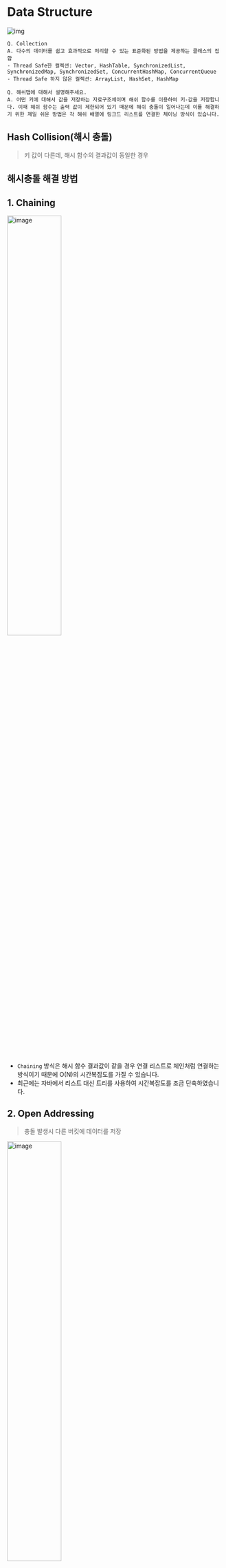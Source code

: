 # Data Structure
![img](https://github.com/f-lab-edu/hotel-java/assets/68748397/45b19457-1508-4bfe-af65-568b8c0e1ba6)

```
Q. Collection
A. 다수의 데이터를 쉽고 효과적으로 처리할 수 있는 표준화된 방법을 제공하는 클래스의 집합
- Thread Safe한 컬렉션: Vector, HashTable, SynchronizedList, SynchronizedMap, SynchronizedSet, ConcurrentHashMap, ConcurrentQueue
- Thread Safe 하지 않은 컬렉션: ArrayList, HashSet, HashMap
```

```
Q. 해쉬맵에 대해서 설명해주세요. 
A. 어떤 키에 대해서 값을 저장하는 자료구조체이며 해쉬 함수를 이용하여 키-값을 저장합니다. 이때 해쉬 함수는 출력 값이 제한되어 있기 때문에 해쉬 충돌이 일어나는데 이를 해결하기 위한 제일 쉬운 방법은 각 해쉬 배열에 링크드 리스트를 연결한 체이닝 방식이 있습니다.
```

## Hash Collision(해시 충돌)
> 키 값이 다른데, 해시 함수의 결과값이 동일한 경우

## 해시충돌 해결 방법
## **1. Chaining**

<img width="50%" alt="image" src="https://github.com/f-lab-edu/hotel-java/assets/68748397/9c3dc7f3-ae1f-4c0f-8a75-b2186b45535e">   

- `Chaining` 방식은 해시 함수 결과값이 같을 경우 연결 리스트로 체인처럼 연결하는 방식이기 때문에 O(N)의 시간복잡도를 가질 수 있습니다.
- 최근에는 자바에서 리스트 대신 트리를 사용하여 시간복잡도를 조금 단축하였습니다.

## **2. Open Addressing**
> 충돌 발생시 다른 버킷에 데이터를 저장

<img width="50%" alt="image" src="https://github.com/f-lab-edu/hotel-java/assets/68748397/145edd8d-54e6-4a6c-b61d-ac40540d00af">

- 해시 충돌 시 n칸만 건너뛴 버킷에 저장하면되기때문에 계산은 단순하나 검색 시 10번 인덱스의 값이 있기 때문에 11번으로 인덱스로 건너뛰고 11번에 넣으려했으나 또 11번 버킷에 데이터가 있는 상황이면 또 이동해야해서 이런식으로 검색하다보면 시간복잡도가 O(N)이 될 수 있습니다.
- 더 큰 문제는 데이터들이 특정 위치에만 밀집(clustering) 되는것 입니다. 좋은 해시펑션은 키를 고르게 분포 시키는 것 입니다. 밀집 될 수록 충돌로 데이터의 위치를 재탐색하면 곧 성능의 저하를 가져오기 때문입니다.

---

<img width="50%" alt="image" src="https://github.com/f-lab-edu/hotel-java/assets/68748397/acd0f3d2-9f7f-4622-8ec9-4bbd95fa10f4">

- 선형 탐색의 밀집하는 문제를 해결하기 위해 나왔으나 처음 해시 값 충돌이 일어난다면 결국 같은 위치에 밀집되는 문제가 발생

---

<img width="50%" alt="image" src="https://github.com/f-lab-edu/hotel-java/assets/68748397/cdc62138-0111-40e0-b84f-72f7dce51f77">

- 충돌 발생시 이동 폭을 구하는 해시펑션을 사용
- 클러스터링 문제 해결

---
## HashSet
- 중복된 데이터 저장 X
- 해시맵처럼 키밸류는 아니지만 마찬가지로 key를 저장한다. 
- 해시펑션을 통해서 인덱스의 위치를 찾아서 저장한다.

---

```
Q. Array vs LinkedList vs ArrayList
A. 
- Array: 연속된 메모리 공간에 존재
    - 장점: 순차적으로 데이터를 저장하기 때문에 index로 특정 요소 접근 가능
    - 단점: 정적 크기
- LinkedList: 각 노드가 데이터와 포인터를 가지고 있는 선형 데이터 자료 구조
    - 장점: 동적 크기, 배열의 복사나 재할당없이 데이터 추가 가능
    - 단점: 각 요소마다 포인터의 메모리 공간이 필요함, 포인터를 찾아가는 시간이 필요하기 때문에 배열에 비해 접근속도가 느리다., 삽입/삭제를 하려면 첫번째 원소부터 다 확인해봐야한다.
    - 추가/삭제: O(1), ArrayList처럼 밀거나 당겨줄 필요없이 포인터만 옮겨주면 되지만 current node 포인터가 해당 index까지 도달해야만 추가/삭제를 할 수 있기 때문에 전체적인 추가/삭제의 시간복잡도는 O(N)으로 볼 수 있습니다.
    - 검색: O(N)
- ArrayList: 연속된 메모리 공간에 존재
    - 장점: 동적 크기
    - 단점: 삽입/삭제 하는 경우에 복사가 일어나 성능 저하를 일으킬 수 있다.
    - 추가: O(1), 배열이 꽉 차있는 경우에 배열의 사이즈를 재할당하고 데이터를 옮기는 시간이 있기때문에 이런 경우엔 O(N) 
    - 추가/삭제: O(N), 데이터를 줄줄이 뒤로 밀어거나 당겨야 하기 때문, 추가적인 메모리 할당시 메모리 낭비
    - 검색: O(1)

* 조회를 많이 사용하면 배열 리스트, 쓰기를 많이 사용하면 연결 리스트를 선택
```
![image](https://github.com/f-lab-edu/hotel-java/assets/68748397/8a725964-5ae3-4388-ab7a-02ed51105a99)

<img width="858" alt="image" src="https://github.com/f-lab-edu/hotel-java/assets/68748397/312dc466-b2bd-4fbb-8e18-3fce7f66227f">

```
Q. ArrayList 내부적으로 어떻게 구현되어 있을까? 배열로 구현되어있다면 크기가 꽉차면 일반 배열처럼 예외가 발생할텐데 어떻게 무한히 데이터를 받을 수 있을까?
A. 첫 element를 add 할 때 배열의 resize가 발생하고 배열 크기는 10으로 설정된다. 이후 가지고 있던 용량이 꽉 찼을때 현재 용량의 1.5배(기존의 크기 + 기존의 크기 / 2)를 늘린 새로운 배열에 기존 배열을 copy한다.
```

```
Q. HashTable vs CouncurrentHashMap
A. 
HashTable: 
- 모든 메소드에 동기화 되어 있습니다. 즉, 한번에 하나의 스레드만 HashTable 메소드를 사용할 수 있습니다. 고로 멀티스레드 환경에서 성능이 떨어집니다.
- 키와 값에 null을 허용하지 않습니다.

CouncurrentHashMap
- 세분화된 잠금(lock splitting) 및 분할 잠금(split locks) 등의 기술을 사용하여 세분화된 동기화를 제공합니다. 이는 동시에 여러 스레드에서 안전하게 읽고 쓸 수 있도록 합니다.
- 키와 값에 null을 허용합니다.
```

```
Q. Java에서 HashMap 충돌을 관리하는 방법
A.
1. 버킷 사이즈 조절: HashMap이 처음 생성되면 버킷사이즈는 16이고 16의 75%가 임계점이므로 threshold는 12가 된다. 만약 버킷에 데이터가 저장되어 그 수가 12를 넘어가면 버킷의 사이즈는 원래 사이즈의 2배인 32가 된다. 그럼 threahold도 2배 커진 24가 된다.
2. Linked List O(N) + Red Black Tree O(logN): 충돌 초기에는 separate chaining 방식으로 Linked List를 이용하여 충돌에 대응한다. 지정된 임계점이 넣으면 Red Black Tree 방식으로 객체들을 저장한다.
```

```
Q. List vs Set vs Map
A.
- List는 기본적으로 데이터들이 순서대로 저장되며 중복을 허용한다.
- Set은 순서가 보장되지 않고 데이터들의 중복을 허용하지 않는다.
- Map은 순서가 보장되지 않고 Key 값의 중복은 허용하지 않지만 Value 값의 중복은 허용된다.
```

```
Q. TreeMap vs HashMap
A.
같은 Tree 구조로 이루어진 TreeSet과의 차이점은 TreeSet은 그냥 값만 저장한다면 TreeMap은 키와 값 형태로 저장한다.
TreeMap은 저장과 동시에 키가 자동 오름차순 정렬되며 숫자타입일 경우에는 값으로, 문자열 타입일 경우에는 유니코드로 정렬한다.
TreeMap은 HashMap 보다 성능은 떨어지나 정렬된 데이터를 조회해야하는 범위 검색이 필요한 경우 효율적이다.
TreeMap은 이진탐색트리의 문제점을 보완한 레드-블랙 트리로 이루어져있다.   
```

```
Q. LinkedHashMap이란  
A: HashMap의 모든 기능은 그대로 사용할 수 있다.
추가적으로, 저장된 데이터들의 순서를 유지한다.
순서를 유지하기 위해 이중 연결 리스트 (Doubly Linked List)를 사용한다. (HashMap은 자료구조로 배열을 사용한다.)
따라서 메모리 사용량이 HashMap 보다 높다.
```

```
BST(Binary Search Tree)의 문제점:

BST의 입력 순서에 따라 트리가 불균형해질 수 있습니다. 즉, 트리의 한 쪽 가지가 다른 쪽에 비해 훨씬 더 깊게 나가는 현상이 발생할 수 있습니다. 이로 인해 탐색 시간이 효율적이지 않을 수 있습니다.
Balanced Search Tree(레드-블랙 트리, AVL 트리 등)는 균형을 유지하며, 어떤 노드도 다른 노드에 비해 더 많은 레벨을 가지지 않습니다. 이로 인해 최악의 경우에도 탐색 시간이 O(log n)으로 유지됩니다.
```
